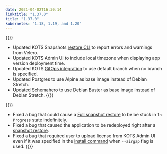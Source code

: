 ```yaml
---
date: 2021-04-02T16:30:14
linktitle: "1.37.0"
title: "1.37.0"
kubernetes: "1.18, 1.19, and 1.20"
---
```


{{<changes>}}
* Updated KOTS Snapshots [restore CLI](/kots-cli/restore/) to report errors and warnings from Velero.
* Updated KOTS Admin UI to include local timezone when displaying app version deployment time.
* Updated KOTS [GitOps integration](/kotsadm/gitops/single-app-workflows/) to use default branch when no branch is specified.
* Updated Postgres to use Alpine as base image instead of Debian Stretch.
* Updated Schemahero to use Debian Buster as base image instead of Debian Stretch.
{{</changes>}}

{{<fixes>}}
* Fixed a bug that could cause a [Full snapshot restore](/kotsadm/snapshots/disaster-recovery/#airgapped-embedded-cluster-restore) to be be stuck in `In Progress` state indefinitely.
* Fixed a bug that caused the application to be redeployed right after a [snapshot restore](/kotsadm/snapshots/restore/).
* Fixed a bug that required user to upload license from KOTS Admin UI even if it was specified in the [install command](/kots-cli/install/) when `--airgap` flag is used.
{{</fixes>}}

